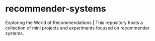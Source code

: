 # recommender-systems
Exploring the World of Recommendations | This repository hosts a collection of mini projects and experiments focused on recommender systems. 
